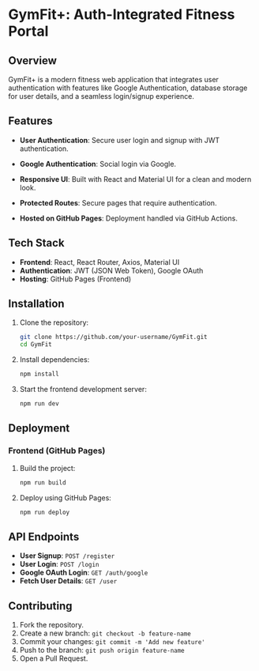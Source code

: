 # GymFit+: Auth-Integrated Fitness Portal

## Overview
GymFit+ is a modern fitness web application that integrates user authentication with features like Google Authentication, database storage for user details, and a seamless login/signup experience.

## Features
- **User Authentication**: Secure user login and signup with JWT authentication.
- **Google Authentication**: Social login via Google.

- **Responsive UI**: Built with React and Material UI for a clean and modern look.
- **Protected Routes**: Secure pages that require authentication.
- **Hosted on GitHub Pages**: Deployment handled via GitHub Actions.

## Tech Stack
- **Frontend**: React, React Router, Axios, Material UI
- **Authentication**: JWT (JSON Web Token), Google OAuth
- **Hosting**: GitHub Pages (Frontend)

## Installation
1. Clone the repository:
   ```bash
   git clone https://github.com/your-username/GymFit.git
   cd GymFit
   ```
2. Install dependencies:
   ```bash
   npm install
   ```
3. Start the frontend development server:
   ```bash
   npm run dev
   ```

## Deployment
### Frontend (GitHub Pages)
1. Build the project:
   ```bash
   npm run build
   ```
2. Deploy using GitHub Pages:
   ```bash
   npm run deploy
   ```

## API Endpoints
- **User Signup**: `POST /register`
- **User Login**: `POST /login`
- **Google OAuth Login**: `GET /auth/google`
- **Fetch User Details**: `GET /user`

## Contributing
1. Fork the repository.
2. Create a new branch: `git checkout -b feature-name`
3. Commit your changes: `git commit -m 'Add new feature'`
4. Push to the branch: `git push origin feature-name`
5. Open a Pull Request.

